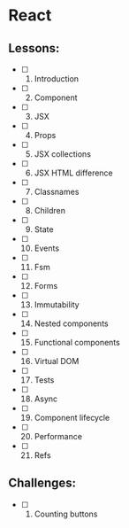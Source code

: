 # React
## Lessons:
  - [ ] 1. Introduction
  - [ ] 2. Component
  - [ ] 3. JSX
  - [ ] 4. Props
  - [ ] 5. JSX collections
  - [ ] 6. JSX HTML difference
  - [ ] 7. Classnames
  - [ ] 8. Children
  - [ ] 9. State
  - [ ] 10. Events
  - [ ] 11. Fsm
  - [ ] 12. Forms
  - [ ] 13. Immutability
  - [ ] 14. Nested components
  - [ ] 15. Functional components
  - [ ] 16. Virtual DOM
  - [ ] 17. Tests
  - [ ] 18. Async
  - [ ] 19. Component lifecycle
  - [ ] 20. Performance
  - [ ] 21. Refs
## Challenges:
  - [ ] 1. Counting buttons
